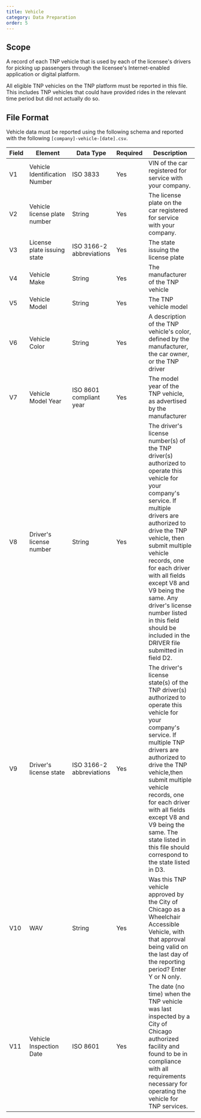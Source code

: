 ```yaml
---
title: Vehicle
category: Data Preparation
order: 5
---
```


## Scope

A record of each TNP vehicle that is used by each of the licensee's drivers for picking up passengers through the licensee's Internet-enabled application or digital platform.

All eligible TNP vehicles on the TNP platform must be reported in this file. This includes TNP vehicles that could have provided rides in the relevant time period but did not actually do so.

## File Format

Vehicle data must be reported using the following schema and reported with the following `[company]-vehicle-[date].csv`.

| Field | Element                       | Data Type                | Required | Description                                                                                                                                                                                                                                                                                                                                                                                        | 
|-------|-------------------------------|--------------------------|----------|----------------------------------------------------------------------------------------------------------------------------------------------------------------------------------------------------------------------------------------------------------------------------------------------------------------------------------------------------------------------------------------------------| 
| V1    | Vehicle Identification Number | ISO 3833                 | Yes      | VIN of the car registered for service with your company.                                                                                                                                                                                                                                                                                                                                           | 
| V2    | Vehicle license plate number  | String                   | Yes      | The license plate on the car registered for service with your company.                                                                                                                                                                                                                                                                                                                             | 
| V3    | License plate issuing state   | ISO 3166-2 abbreviations | Yes      | The state issuing the license plate                                                                                                                                                                                                                                                                                                                                                                | 
| V4    | Vehicle Make                  | String                   | Yes      | The manufacturer of the TNP vehicle                                                                                                                                                                                                                                                                                                                                                                    | 
| V5    | Vehicle Model                 | String                   | Yes      | The TNP vehicle model                                                                                                                                                                                                                                                                                                                                                                                  | 
| V6    | Vehicle Color                 | String                   | Yes      | A description of the TNP vehicle's color, defined by the manufacturer, the car owner, or the TNP driver                                                                                                                                                                                                                                                                                                  | 
| V7    | Vehicle Model Year            | ISO 8601 compliant year  | Yes      | The model year of the TNP vehicle, as advertised by the manufacturer                                                                                                                                                                                                                                                                                                                                 | 
| V8    | Driver's license number       | String                   | Yes      | The driver's license number(s) of the TNP driver(s) authorized to operate this vehicle for your company's service. If multiple drivers are authorized to drive the TNP vehicle, then submit multiple vehicle records, one for each driver with all fields except V8 and V9 being the same. Any driver's license number listed in this field should be included in the DRIVER file submitted in field D2. | 
| V9    | Driver's license state        | ISO 3166-2 abbreviations | Yes      | The driver's license state(s) of the TNP driver(s) authorized to operate this vehicle for your company's service. If multiple TNP drivers are authorized to drive the TNP vehicle,then submit multiple vehicle records, one for each driver with all fields except V8 and V9 being the same. The state listed in this file should correspond to the state listed in D3.                                      | 
| V10   | WAV                           | String                   | Yes      | Was this TNP vehicle approved by the City of Chicago as a Wheelchair Accessible Vehicle, with that approval being valid on the last day of the reporting period? Enter Y or N only.                                                               | 
| V11   | Vehicle Inspection Date       | ISO 8601                 | Yes      | The date (no time) when the TNP vehicle was last inspected by a City of Chicago authorized facility and found to be in compliance with all requirements necessary for operating the vehicle for TNP services.              | 

